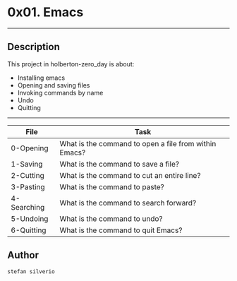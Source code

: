 # 0x01. Emacs
---
## Description

This project in holberton-zero_day is about:
* Installing emacs
* Opening and saving files
* Invoking commands by name
* Undo
* Quitting

---
File|Task
---|---
0-Opening | What is the command to open a file from within Emacs?
1-Saving | What is the command to save a file?
2-Cutting | What is the command to cut an entire line?
3-Pasting | What is the command to paste?
4-Searching | What is the command to search forward?
5-Undoing | What is the command to undo?
6-Quitting | What is the command to quit Emacs?

## Author
`stefan silverio`

